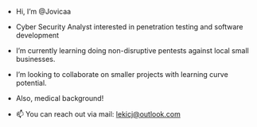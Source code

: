 -  Hi, I’m @Jovicaa
-  Cyber Security Analyst interested in penetration testing and software development
-  I’m currently learning doing non-disruptive pentests against local small businesses.
-  I’m looking to collaborate on smaller projects with learning curve potential.
-  Also, medical background!
 
- 📫 You can reach out via mail: lekicj@outlook.com
